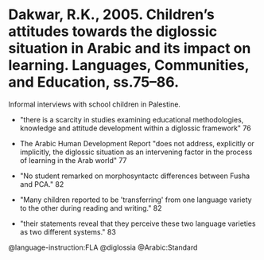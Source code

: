 # Dakwar, R.K., 2005. Children’s attitudes towards the diglossic situation in Arabic and its impact on learning. Languages, Communities, and Education, ss.75–86.

Informal interviews with school children in Palestine.

- "there is a scarcity in studies examining educational methodologies, knowledge and attitude development within a diglossic framework" 76

- The Arabic Human Development Report "does not address, explicitly or implicitly, the diglossic situation as an intervening factor in the process of learning in the Arab world" 77

- "No student remarked on morphosyntactc differences between Fusha and PCA." 82

- "Many children reported to be 'transferring' from one language variety to the other during reading and writing." 82

- "their statements reveal that they perceive these two language varieties as two different systems." 83

@language-instruction:FLA
@diglossia
@Arabic:Standard
